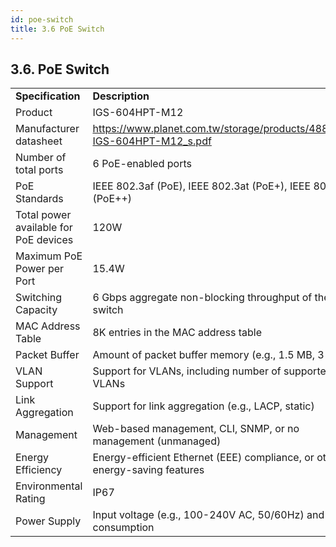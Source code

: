 ```yaml
---
id: poe-switch
title: 3.6 PoE Switch
---
```

## 3.6. PoE  Switch


<table>
  <tr>
   <td><strong>Specification</strong>
   </td>
   <td><strong>Description</strong>
   </td>
  </tr>
  <tr>
   <td>Product
   </td>
   <td>IGS-604HPT-M12
   </td>
  </tr>
  <tr>
   <td>Manufacturer datasheet
   </td>
   <td><a href="https://www.planet.com.tw/storage/products/48896/C-IGS-604HPT-M12_s.pdf">https://www.planet.com.tw/storage/products/48896/C-IGS-604HPT-M12_s.pdf</a>
   </td>
  </tr>
  <tr>
   <td>Number of total ports
   </td>
   <td>6 PoE-enabled ports
   </td>
  </tr>
  <tr>
   <td>PoE Standards
   </td>
   <td>IEEE 802.3af (PoE), IEEE 802.3at (PoE+), IEEE 802.3bt (PoE++)
   </td>
  </tr>
  <tr>
   <td>Total power available for PoE devices
   </td>
   <td>120W
   </td>
  </tr>
  <tr>
   <td>Maximum PoE Power per Port
   </td>
   <td>15.4W
   </td>
  </tr>
  <tr>
   <td>Switching Capacity
   </td>
   <td>6 Gbps aggregate non-blocking throughput of the switch
   </td>
  </tr>
  <tr>
   <td>MAC Address Table
   </td>
   <td>8K entries in the MAC address table
   </td>
  </tr>
  <tr>
   <td>Packet Buffer
   </td>
   <td>Amount of packet buffer memory (e.g., 1.5 MB, 3 MB)
   </td>
  </tr>
  <tr>
   <td>VLAN Support
   </td>
   <td>Support for VLANs, including number of supported VLANs
   </td>
  </tr>
  <tr>
   <td>Link Aggregation
   </td>
   <td>Support for link aggregation (e.g., LACP, static)
   </td>
  </tr>
  <tr>
   <td>Management
   </td>
   <td>Web-based management, CLI, SNMP, or no management (unmanaged)
   </td>
  </tr>
  <tr>
   <td>Energy Efficiency
   </td>
   <td>Energy-efficient Ethernet (EEE) compliance, or other energy-saving features
   </td>
  </tr>
  <tr>
   <td>Environmental Rating
   </td>
   <td>IP67
   </td>
  </tr>
  <tr>
   <td>Power Supply
   </td>
   <td>Input voltage (e.g., 100-240V AC, 50/60Hz) and power consumption
   </td>
  </tr>
</table>

